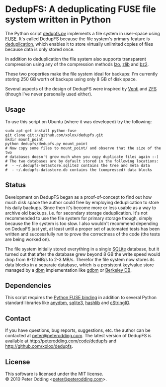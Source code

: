 # DedupFS: A deduplicating FUSE file system written in Python

The Python script [dedupfs.py](http://github.com/xolox/dedupfs/blob/master/dedupfs.py) implements a file system in user-space using [FUSE](http://en.wikipedia.org/wiki/Filesystem_in_Userspace). It's called DedupFS because the file system's primary feature is [deduplication](http://en.wikipedia.org/wiki/Data_deduplication), which enables it to store virtually unlimited copies of files because data is only stored once.

In addition to deduplication the file system also supports transparent compression using any of the compression methods [lzo](http://en.wikipedia.org/wiki/LZO), [zlib](http://en.wikipedia.org/wiki/zlib) and [bz2](http://en.wikipedia.org/wiki/bz2).

These two properties make the file system ideal for backups: I'm currently storing 250 GB worth of backups using only 8 GB of disk space.

Several aspects of the design of DedupFS were inspired by [Venti](http://en.wikipedia.org/wiki/Venti) and [ZFS](http://en.wikipedia.org/wiki/ZFS) (though I've never personally used either).

## Usage

To use this script on Ubuntu (where it was developed) try the following:

    sudo apt-get install python-fuse
    git clone git://github.com/xolox/dedupfs.git
    mkdir mount_point
    python dedupfs/dedupfs.py mount_point
    # Now copy some files to mount_point/ and observe that the size of the two
    # databases doesn't grow much when you copy duplicate files again :-)
    # The two databases are by default stored in the following locations:
    #  - ~/.dedupfs-metastore.sqlite3 contains the tree and meta data
    #  - ~/.dedupfs-datastore.db contains the (compressed) data blocks

## Status

Development on DedupFS began as a proof-of-concept to find out how much disk space the author could free by employing deduplication to store his daily backups. Since then it's become more or less usable as a way to archive old backups, i.e. for secondary storage deduplication. It's not recommended to use the file system for primary storage though, simply because the file system is too slow. I also wouldn't recommend depending on DedupFS just yet, at least until a proper set of automated tests has been written and successfully run to prove the correctness of the code (the tests are being worked on).

The file system initially stored everything in a single [SQLite](http://www.sqlite.org/) database, but it turned out that after the database grew beyond 8 GB the write speed would drop from 8-12 MB/s to 2-3 MB/s. Therefor the file system now stores its data blocks in a separate database, which is a persistent key/value store managed by a [dbm](http://en.wikipedia.org/wiki/dbm) implementation like [gdbm](http://www.gnu.org/software/gdbm/gdbm.html) or [Berkeley DB](http://en.wikipedia.org/wiki/Berkeley_DB).

## Dependencies

This script requires the [Python FUSE binding](http://sourceforge.net/apps/mediawiki/fuse/index.php?title=FUSE_Python_tutorial) in addition to several Python standard libraries like [anydbm](http://docs.python.org/library/anydbm.html), [sqlite3](http://docs.python.org/library/sqlite3.html), [hashlib](http://docs.python.org/library/hashlib.html) and [cStringIO](http://docs.python.org/library/stringio.html#module-cStringIO).

## Contact

If you have questions, bug reports, suggestions, etc. the author can be contacted at <peter@peterodding.com>. The latest version of DedupFS is available at <http://peterodding.com/code/dedupfs> and <http://github.com/xolox/dedupfs>.

## License

This software is licensed under the MIT license.  
© 2010 Peter Odding &lt;<peter@peterodding.com>&gt;.
